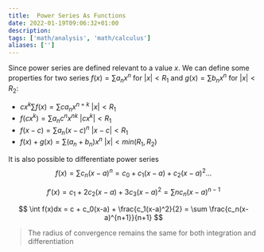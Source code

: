 ```yaml
---
title:  Power Series As Functions
date: 2022-01-19T09:06:32+01:00
description: 
tags: ['math/analysis', 'math/calculus']
aliases: ['']
---
```

Since power series are defined relevant to a value $x$. We can define some properties for two series $f(x) = \sum a_nx^n$ for $|x|<R_1$ and $g(x) = \sum b_nx^n$ for $|x|< R_2$:

* $cx^k\sum f(x) = \sum ca_n x^{n+k}$ $|x| < R_1$
* $f(cx^k) = \sum a_n c^n x^{nk}$ $|cx^k| < R_1$
* $f(x - c) = \sum a_n (x-c)^n$ $|x-c| < R_1$
* $f(x) + g(x) = \sum (a_n+b_n)x^n$ $|x| < min(R_1, R_2)$

It is also possible to differentiate power series 
$$
f(x) = \sum c_n(x-a)^n = c_0 + c_1(x-a) + c_2(x-a)^2 ...
$$

$$
f'(x) = c_1 + 2c_2(x-a) + 3c_3(x-a)^2 = \sum nc_n(x-a)^{n-1}
$$

$$
\int f(x)dx = c + c_0(x-a) + \frac{c_1(x-a)^2}{2} = \sum \frac{c_n(x-a)^{n+1}}{n+1}
$$

> The radius of convergence remains the same for both integration and differentiation

